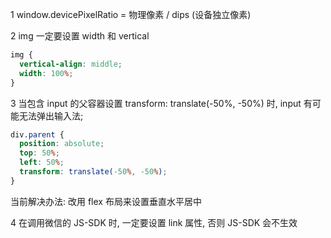 1 window.devicePixelRatio = 物理像素 / dips (设备独立像素)  

2 img 一定要设置 width 和 vertical
```css
img {
  vertical-align: middle;
  width: 100%;
}
```

3 当包含 input 的父容器设置 transform: translate(-50%, -50%) 时, input 有可能无法弹出输入法;
```css
div.parent {
  position: absolute;
  top: 50%;
  left: 50%;
  transform: translate(-50%, -50%);
}
```
当前解决办法: 改用 flex 布局来设置垂直水平居中

4 在调用微信的 JS-SDK 时, 一定要设置 link 属性, 否则 JS-SDK 会不生效
